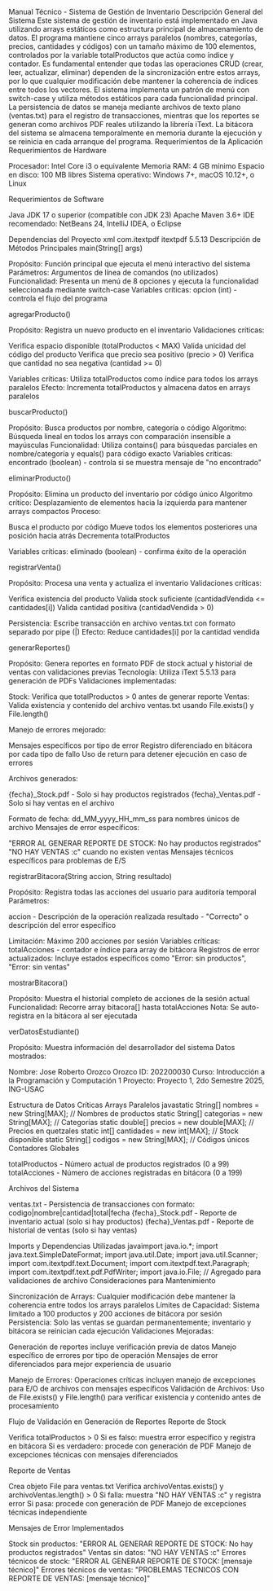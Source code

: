 Manual Técnico - Sistema de Gestión de Inventario
Descripción General del Sistema
Este sistema de gestión de inventario está implementado en Java utilizando arrays estáticos como estructura principal de almacenamiento de datos. El programa mantiene cinco arrays paralelos (nombres, categorías, precios, cantidades y códigos) con un tamaño máximo de 100 elementos, controlados por la variable totalProductos que actúa como índice y contador. Es fundamental entender que todas las operaciones CRUD (crear, leer, actualizar, eliminar) dependen de la sincronización entre estos arrays, por lo que cualquier modificación debe mantener la coherencia de índices entre todos los vectores.
El sistema implementa un patrón de menú con switch-case y utiliza métodos estáticos para cada funcionalidad principal. La persistencia de datos se maneja mediante archivos de texto plano (ventas.txt) para el registro de transacciones, mientras que los reportes se generan como archivos PDF reales utilizando la librería iText. La bitácora del sistema se almacena temporalmente en memoria durante la ejecución y se reinicia en cada arranque del programa.
Requerimientos de la Aplicación
Requerimientos de Hardware

Procesador: Intel Core i3 o equivalente
Memoria RAM: 4 GB mínimo
Espacio en disco: 100 MB libres
Sistema operativo: Windows 7+, macOS 10.12+, o Linux

Requerimientos de Software

Java JDK 17 o superior (compatible con JDK 23)
Apache Maven 3.6+
IDE recomendado: NetBeans 24, IntelliJ IDEA, o Eclipse

Dependencias del Proyecto
xml<dependency>
    <groupId>com.itextpdf</groupId>
    <artifactId>itextpdf</artifactId>
    <version>5.5.13</version>
</dependency>
Descripción de Métodos Principales
main(String[] args)

Propósito: Función principal que ejecuta el menú interactivo del sistema
Parámetros: Argumentos de línea de comandos (no utilizados)
Funcionalidad: Presenta un menú de 8 opciones y ejecuta la funcionalidad seleccionada mediante switch-case
Variables críticas: opcion (int) - controla el flujo del programa

agregarProducto()

Propósito: Registra un nuevo producto en el inventario
Validaciones críticas:

Verifica espacio disponible (totalProductos < MAX)
Valida unicidad del código del producto
Verifica que precio sea positivo (precio > 0)
Verifica que cantidad no sea negativa (cantidad >= 0)


Variables críticas: Utiliza totalProductos como índice para todos los arrays paralelos
Efecto: Incrementa totalProductos y almacena datos en arrays paralelos

buscarProducto()

Propósito: Busca productos por nombre, categoría o código
Algoritmo: Búsqueda lineal en todos los arrays con comparación insensible a mayúsculas
Funcionalidad: Utiliza contains() para búsquedas parciales en nombre/categoría y equals() para código exacto
Variables críticas: encontrado (boolean) - controla si se muestra mensaje de "no encontrado"

eliminarProducto()

Propósito: Elimina un producto del inventario por código único
Algoritmo crítico: Desplazamiento de elementos hacia la izquierda para mantener arrays compactos
Proceso:

Busca el producto por código
Mueve todos los elementos posteriores una posición hacia atrás
Decrementa totalProductos


Variables críticas: eliminado (boolean) - confirma éxito de la operación

registrarVenta()

Propósito: Procesa una venta y actualiza el inventario
Validaciones críticas:

Verifica existencia del producto
Valida stock suficiente (cantidadVendida <= cantidades[i])
Valida cantidad positiva (cantidadVendida > 0)


Persistencia: Escribe transacción en archivo ventas.txt con formato separado por pipe (|)
Efecto: Reduce cantidades[i] por la cantidad vendida

generarReportes() 

Propósito: Genera reportes en formato PDF de stock actual y historial de ventas con validaciones previas
Tecnología: Utiliza iText 5.5.13 para generación de PDFs
Validaciones implementadas:

Stock: Verifica que totalProductos > 0 antes de generar reporte
Ventas: Valida existencia y contenido del archivo ventas.txt usando File.exists() y File.length()


Manejo de errores mejorado:

Mensajes específicos por tipo de error
Registro diferenciado en bitácora por cada tipo de fallo
Uso de return para detener ejecución en caso de errores


Archivos generados:

{fecha}_Stock.pdf - Solo si hay productos registrados
{fecha}_Ventas.pdf - Solo si hay ventas en el archivo


Formato de fecha: dd_MM_yyyy_HH_mm_ss para nombres únicos de archivo
Mensajes de error específicos:

"ERROR AL GENERAR REPORTE DE STOCK: No hay productos registrados"
"NO HAY VENTAS :c" cuando no existen ventas
Mensajes técnicos específicos para problemas de E/S



registrarBitacora(String accion, String resultado)

Propósito: Registra todas las acciones del usuario para auditoría temporal
Parámetros:

accion - Descripción de la operación realizada
resultado - "Correcto" o descripción del error específico


Limitación: Máximo 200 acciones por sesión
Variables críticas: totalAcciones - contador e índice para array de bitácora
Registros de error actualizados: Incluye estados específicos como "Error: sin productos", "Error: sin ventas"

mostrarBitacora()

Propósito: Muestra el historial completo de acciones de la sesión actual
Funcionalidad: Recorre array bitacora[] hasta totalAcciones
Nota: Se auto-registra en la bitácora al ser ejecutada

verDatosEstudiante()

Propósito: Muestra información del desarrollador del sistema
Datos mostrados:

Nombre: Jose Roberto Orozco Orozco
ID: 202200030
Curso: Introducción a la Programación y Computación 1
Proyecto: Proyecto 1, 2do Semestre 2025, ING-USAC



Estructura de Datos Críticas
Arrays Paralelos
javastatic String[] nombres = new String[MAX];      // Nombres de productos
static String[] categorias = new String[MAX];  // Categorías
static double[] precios = new double[MAX];     // Precios en quetzales
static int[] cantidades = new int[MAX];        // Stock disponible
static String[] codigos = new String[MAX];     // Códigos únicos
Contadores Globales

totalProductos - Número actual de productos registrados (0 a 99)
totalAcciones - Número de acciones registradas en bitácora (0 a 199)

Archivos del Sistema

ventas.txt - Persistencia de transacciones con formato: codigo|nombre|cantidad|total|fecha
{fecha}_Stock.pdf - Reporte de inventario actual (solo si hay productos)
{fecha}_Ventas.pdf - Reporte de historial de ventas (solo si hay ventas)

Imports y Dependencias Utilizadas
javaimport java.io.*;
import java.text.SimpleDateFormat;
import java.util.Date;
import java.util.Scanner;
import com.itextpdf.text.Document;
import com.itextpdf.text.Paragraph;
import com.itextpdf.text.pdf.PdfWriter;
import java.io.File;  // Agregado para validaciones de archivo
Consideraciones para Mantenimiento

Sincronización de Arrays: Cualquier modificación debe mantener la coherencia entre todos los arrays paralelos
Límites de Capacidad: Sistema limitado a 100 productos y 200 acciones de bitácora por sesión
Persistencia: Solo las ventas se guardan permanentemente; inventario y bitácora se reinician cada ejecución
Validaciones Mejoradas:

Generación de reportes incluye verificación previa de datos
Manejo específico de errores por tipo de operación
Mensajes de error diferenciados para mejor experiencia de usuario


Manejo de Errores: Operaciones críticas incluyen manejo de excepciones para E/O de archivos con mensajes específicos
Validación de Archivos: Uso de File.exists() y File.length() para verificar existencia y contenido antes de procesamiento

Flujo de Validación en Generación de Reportes
Reporte de Stock

Verifica totalProductos > 0
Si es falso: muestra error específico y registra en bitácora
Si es verdadero: procede con generación de PDF
Manejo de excepciones técnicas con mensajes diferenciados

Reporte de Ventas

Crea objeto File para ventas.txt
Verifica archivoVentas.exists() y archivoVentas.length() > 0
Si falla: muestra "NO HAY VENTAS :c" y registra error
Si pasa: procede con generación de PDF
Manejo de excepciones técnicas independiente

Mensajes de Error Implementados

Stock sin productos: "ERROR AL GENERAR REPORTE DE STOCK: No hay productos registrados"
Ventas sin datos: "NO HAY VENTAS :c"
Errores técnicos de stock: "ERROR AL GENERAR REPORTE DE STOCK: [mensaje técnico]"
Errores técnicos de ventas: "PROBLEMAS TECNICOS CON REPORTE DE VENTAS: [mensaje técnico]"
